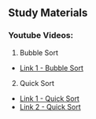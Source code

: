 ## Study Materials

### Youtube Videos:

1. Bubble Sort
- [Link 1 - Bubble Sort]()

2. Quick Sort
- [Link 1 - Quick Sort](https://www.youtube.com/watch?v=CB_NCoxzQnk)
- [Link 2 - Quick Sort](https://www.youtube.com/watch?v=RFyLsF9y83c)
  
